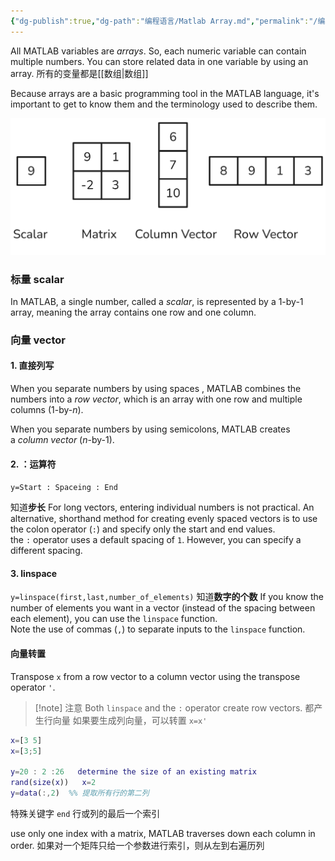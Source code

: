 ```yaml
---
{"dg-publish":true,"dg-path":"编程语言/Matlab Array.md","permalink":"/编程语言/Matlab Array/","dgPassFrontmatter":true,"noteIcon":"","created":"2025-08-02T10:36:28.413+08:00","updated":"2025-08-28T21:53:12.721+08:00"}
---
```



All MATLAB variables are _arrays_. So, each numeric variable can contain multiple numbers. You can store related data in one variable by using an array.      所有的变量都是[[数组\|数组]]

Because arrays are a basic programming tool in the MATLAB language, it's important to get to know them and the terminology used to describe them.

![Pasted image 20250718005356.png](../img/user/Functional%20files/Photo%20Resources/Pasted%20image%2020250718005356.png)
### 标量  scalar 
In MATLAB, a single number, called a _scalar_, is represented by a 1-by-1 array, meaning the array contains one row and one column.

### 向量 vector
#### 1. 直接列写
When you separate numbers by using spaces , MATLAB combines the numbers into a _row vector_, which is an array with one row and multiple columns (1-by-_n_). 

When you separate numbers by using semicolons, MATLAB creates a _column vector_ (_n_-by-1).

#### 2. ：运算符
`y=Start : Spaceing : End`

知道**步长**
For long vectors, entering individual numbers is not practical. An alternative, shorthand method for creating evenly spaced vectors is to use the colon operator (`:`) and specify only the start and end values.
the `:` operator uses a default spacing of `1`. However, you can specify a different spacing.
#### 3. linspace
`y=linspace(first,last,number_of_elements)`
知道**数字的个数**
If you know the number of elements you want in a vector (instead of the spacing between each element), you can use the  `linspace`     function.  
Note the use of commas (`,`) to separate inputs to the `linspace` function.

#### 向量转置
Transpose `x` from a row vector to a column vector using the transpose operator `'`.   

>[!note] 注意
>Both `linspace` and the `:` operator create row vectors. 都产生行向量
>如果要生成列向量，可以转置  `x=x'`
>


```MATLAB
x=[3 5]  
x=[3;5]

y=20 : 2 :26   determine the size of an existing matrix
rand(size(x))   x=2
y=data(:,2)  %% 提取所有行的第二列


```

特殊关键字 `end`   行或列的最后一个索引

use only one index with a matrix, MATLAB traverses down each column in order.  如果对一个矩阵只给一个参数进行索引，则从左到右遍历列

